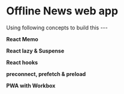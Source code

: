 # Offline News web app

Using following concepts to build this ---

**<p>React Memo</p>**
**<p>React lazy & Suspense</p>**
**<p>React hooks</p>**
**<p>preconnect, prefetch & preload</p>**
**<p>PWA with Workbox</p>**

